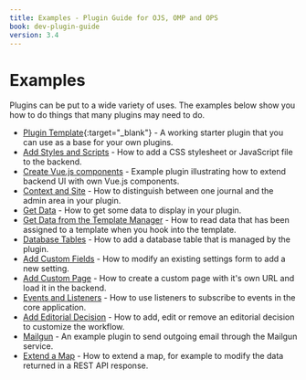 ```yaml
---
title: Examples - Plugin Guide for OJS, OMP and OPS
book: dev-plugin-guide
version: 3.4
---
```


# Examples

Plugins can be put to a wide variety of uses. The examples below show you how to do things that many plugins may need to do.

- [Plugin Template](https://github.com/pkp/pluginTemplate){:target="_blank"} - A working starter plugin that you can use as a base for your own plugins.
- [Add Styles and Scripts](./examples-styles-scripts) - How to add a CSS stylesheet or JavaScript file to the backend.
- [Create Vue.js components](https://github.com/jardakotesovec/backend-ui-example-plugin/tree/main) - Example plugin illustrating how to extend backend UI with own Vue.js components.
- [Context and Site](./examples-context-site) - How to distinguish between one journal and the admin area in your plugin.
- [Get Data](./examples-get-data) - How to get some data to display in your plugin.
- [Get Data from the Template Manager](./examples-get-data-template) - How to read data that has been assigned to a template when you hook into the template.
- [Database Tables](https://github.com/pkp/staticPages) - How to add a database table that is managed by the plugin.
- [Add Custom Fields](./examples-custom-field) - How to modify an existing settings form to add a new setting.
- [Add Custom Page](./examples-custom-page) - How to create a custom page with it's own URL and load it in the backend.
- [Events and Listeners](./example-events) - How to use listeners to subscribe to events in the core application.
- [Add Editorial Decision](./examples-decision) - How to add, edit or remove an editorial decision to customize the workflow.
- [Mailgun](https://github.com/Vitaliy-1/mailgun/) - An example plugin to send outgoing email through the Mailgun service.
- [Extend a Map](./examples-extend-map) - How to extend a map, for example to modify the data returned in a REST API response.
